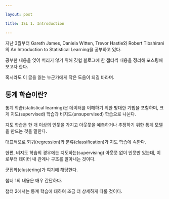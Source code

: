 ```yaml
---

layout: post

title: ISL 1. Introduction

---
```




지난 3월부터 Gareth James, Daniela Witten, Trevor Hastie와 Robert Tibshirani의 An Introduction to Statistical Learning을 공부하고 있다.

공부한 내용을 잊어 버리기 않기 위해 깃헙 블로그에 한 챕터씩 내용을 정리해 포스팅해보고자 한다.

혹시라도 이 글을 읽는 누군가에게 작은 도움이 되길 바라며.





## 통계 학습이란?



통계 학습(statistical learning)은 데이터를 이해하기 위한 방대한 기법을 포함하며, 크게 지도(supervised) 학습과 비지도(unsupervised) 학습으로 나뉜다.

지도 학습은 한 개 이상의 인풋을 가지고 아웃풋을 예측하거나 추정하기 위한 통계 모델을 만드는 것을 말한다.

대표적으로 회귀(regression)와 분류(classification)가 지도 학습에 속한다.



한편, 비지도 학습의 경우에는 지도하는(supervising) 아웃풋 없이 인풋만 있는데, 이로부터 데이터 내 관계나 구조를 알아내는 것이다.

군집화(clustering)가 여기에 해당한다.





챕터 1의 내용은 매우 간단하다.

챕터 2에서는 통계 학습에 대하여 조금 더 상세하게 다룰 것이다.